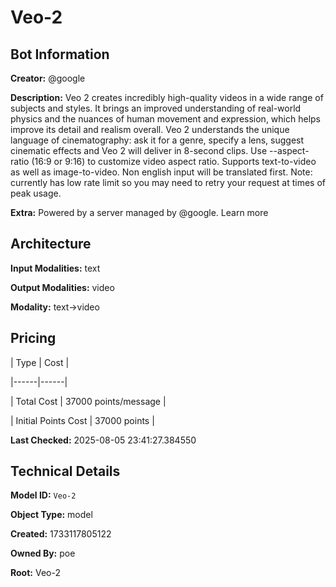 # Veo-2

## Bot Information

**Creator:** @google

**Description:** Veo 2 creates incredibly high-quality videos in a wide range of subjects and styles. It brings an improved understanding of real-world physics and the nuances of human movement and expression, which helps improve its detail and realism overall. Veo 2 understands the unique language of cinematography: ask it for a genre, specify a lens, suggest cinematic effects and Veo 2 will deliver in 8-second clips. Use --aspect-ratio (16:9 or 9:16) to customize video aspect ratio. Supports text-to-video as well as image-to-video. Non english input will be translated first. Note: currently has low rate limit so you may need to retry your request at times of peak usage.

**Extra:** Powered by a server managed by @google. Learn more


## Architecture

**Input Modalities:** text

**Output Modalities:** video

**Modality:** text->video


## Pricing

| Type | Cost |

|------|------|

| Total Cost | 37000 points/message |

| Initial Points Cost | 37000 points |


**Last Checked:** 2025-08-05 23:41:27.384550


## Technical Details

**Model ID:** `Veo-2`

**Object Type:** model

**Created:** 1733117805122

**Owned By:** poe

**Root:** Veo-2
